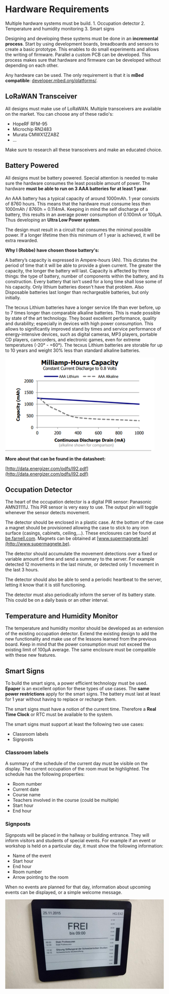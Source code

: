 # Hardware Requirements

Multiple hardware systems must be build. 1. Occupation detector 2. Temperature and humidity monitoring 3. Smart signs

Designing and developing these systems must be done in an **incremental process**. Start by using development boards, breadboards and sensors to create a basic prototype. This enables to do small experiments and allows the writing of firmware. Parallel a custom PCB can be developed. This process makes sure that hardware and firmware can be developed without depending on each other.

Any hardware can be used. The only requirement is that it is **mBed compatible**: [developer.mbed.org/platforms/](https://developer.mbed.org/platforms/).

## LoRaWAN Transceiver

All designs must make use of LoRaWAN. Multiple transceivers are available on the market. You can choose any of these radio's:

* HopeRF RFM-95
* Microchip RN2483
* Murata CMWX1ZZABZ
* ...

Make sure to research all these transceivers and make an educated choice.

## Battery Powered

All designs must be battery powered. Special attention is needed to make sure the hardware consumes the least possible amount of power. The hardware **must be able to run on 3 AAA batteries for at least 1 year**.

An AAA battery has a typical capacity of around 1000mAh. 1 year consists of 8760 hours. This means that the hardware must consume less then 1000mAh / 8760h = 0.114mA. Keeping in mind the self discharge of a battery, this results in an average power consumption of 0.100mA or 100µA. Thus developing an **Ultra Low Power system**.

The design must result in a circuit that consumes the minimal possible power. If a longer lifetime then this minimum of 1 year is achieved, it will be extra rewarded.

**Why I \(Robbe\) have chosen those battery's:**

A battery’s capacity is expressed in Ampere-hours \(Ah\). This dictates the period of time that it will be able to provide a given current. The greater the capacity, the longer the battery will last. Capacity is affected by three things: the type of battery, number of components within the battery, and its construction. Every battery that isn’t used for a long time shall lose some of his capacity. Only lithium batteries doesn't have that problem. Also Disposable batteries last longer than rechargeable batteries, but only initially.

The tecxus Lithium batteries have a longer service life than ever before, up to 7 times longer than comparable alkaline batteries. This is made possible by state of the art technology. They boast excellent performance, quality and durability; especially in devices with high power consumption. This allows to significantly improved stand by times and service performance of energy-intensive devices, such as digital cameras, MP3 players, portable CD players, camcorders, and electronic games, even for extreme temperatures \(-20° - +60°\). The tecxus Lithium batteries are storable for up to 10 years and weight 30% less than standard alkaline batteries.

![lithium compared with alkaline](../.gitbook/assets/image%20%2810%29.png)

**More about that can be found in the datasheet:**

[http://data.energizer.com/pdfs/l92.pdf](http://data.energizer.com/pdfs/l92.pdf)

## Occupation Detector

The heart of the occupation detector is a digital PIR sensor: Panasonic AMN31111J. This PIR sensor is very easy to use. The output pin will toggle whenever the sensor detects movement.

The detector should be enclosed in a plastic case. At the bottom of the case a magnet should be provisioned allowing the case to stick to any iron surface \(casings, cabinets, ceiling,...\). These enclosures can be found at [be.farnell.com](http://be.farnell.com). Magnets can be obtained at [www.supermagnete.be](http://www.supermagnete.be).

The detector should accumulate the movement detections over a fixed or variable amount of time and send a summary to the server. For example detected 12 movements in the last minute, or detected only 1 movement in the last 3 hours.

The detector should also be able to send a periodic heartbeat to the server, letting it know that it is still functioning.

The detector must also periodically inform the server of its battery state. This could be on a daily basis or an other interval.

## Temperature and Humidity Monitor

The temperature and humidity monitor should be developed as an extension of the existing occupation detector. Extend the existing design to add the new functionality and make use of the lessons learned from the previous board. Keep in mind that the power consumption must not exceed the existing limit of 100µA average. The same enclosure must be compatible with these new features.

## Smart Signs

To build the smart signs, a power efficient technology must be used. **Epaper** is an excellent option for these types of use cases. The **same power restrictions** apply for the smart signs. The battery must last at least for 1 year without having to replace or recharge them.

The smart signs must have a notion of the current time. Therefore a **Real Time Clock** or RTC must be available to the system.

The smart signs must support at least the following two use cases:

* Classroom labels
* Signposts

### Classroom labels

A summary of the schedule of the current day must be visible on the display. The current occupation of the room must be highlighted. The schedule has the following properties:

* Room number
* Current date
* Course name
* Teachers involved in the course \(could be multiple\)
* Start hour
* End hour

### Signposts

Signposts will be placed in the hallway or building entrance. They will inform visitors and students of special events. For example if an event or workshop is held on a particular day, it must show the following information:

* Name of the event
* Start hour
* End hour
* Room number
* Arrow pointing to the room

When no events are planned for that day, information about upcoming events can be displayed, or a simple welcome message.

![Digital sign example](../.gitbook/assets/signage.png)

